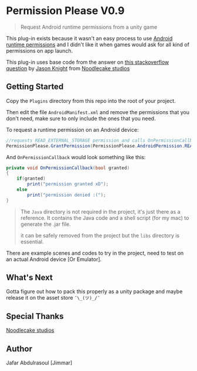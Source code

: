 # Permission Please V0.9
>Request Android runtime permissions from a unity game

This plug-in exists because it wasn't an easy process to use [Android runtime permissions](https://developer.android.com/training/permissions/requesting) and I didn't like it when games would ask for all kind of permissions on app launch.

This plug-in uses base code from the answer on [this stackoverflow question](https://stackoverflow.com/questions/35027043/implementing-android-6-0-permissions-in-unity3d) by [Jason Knight](https://stackoverflow.com/users/5919897/jason-knight) from [Noodlecake studios](http://www.noodlecake.com/)

## Getting Started
Copy the `Plugins` directory from this repo into the root of your project.

Then edit the file `AndroidManifest.xml` and remove the permissions that you don't need, make sure to only include the ones that you need.

To request a runtime permission on an Android device:
``` cs
//requests READ_EXTERNAL_STORAGE permission and calls OnPermissionCallback(bool) with the result if it was granted or not, true is supplied to enable logging.
PermissionPlease.GrantPermission(PermissionPlease.AndroidPermission.READ_EXTERNAL_STORAGE, OnPermissionCallback, true);
```
And `OnPermissionCallback` would look something like this:
```cs
private void OnPermissionCallback(bool granted)
{
	if(granted)
		print("permission granted xD");
	else
		print("permission denied :(");
}
```

> The `Java` directory is not required in the project, it's just there as a reference. It contains the Java code and a shell script (for my mac) to generate the .jar file.
>
>  it can be safely removed from the project but the `libs` directory is essential.

There are example scenes and codes to try in the project, need to test on an actual Android device [Or Emulator].



## What's Next
Gotta figure out how to pack this properly as a unity package and maybe release it on the asset store `¯\_(ツ)_/¯`



## Special Thanks
[Noodlecake studios](http://www.noodlecake.com/)

## Author
Jafar Abdulrasoul [Jimmar]